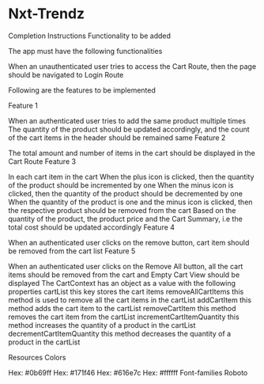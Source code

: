 # Nxt-Trendz
Completion Instructions
Functionality to be added

The app must have the following functionalities

When an unauthenticated user tries to access the Cart Route, then the page should be navigated to Login Route

Following are the features to be implemented

Feature 1

When an authenticated user tries to add the same product multiple times
The quantity of the product should be updated accordingly, and the count of the cart items in the header should be remained same
Feature 2

The total amount and number of items in the cart should be displayed in the Cart Route
Feature 3

In each cart item in the cart
When the plus icon is clicked, then the quantity of the product should be incremented by one
When the minus icon is clicked, then the quantity of the product should be decremented by one
When the quantity of the product is one and the minus icon is clicked, then the respective product should be removed from the cart
Based on the quantity of the product, the product price and the Cart Summary, i.e the total cost should be updated accordingly
Feature 4

When an authenticated user clicks on the remove button, cart item should be removed from the cart list
Feature 5

When an authenticated user clicks on the Remove All button, all the cart items should be removed from the cart and Empty Cart View should be displayed
The CartContext has an object as a value with the following properties
cartList 
this key stores the cart items
removeAllCartItems 
this method is used to remove all the cart items in the cartList
addCartItem 
this method adds the cart item to the cartList
removeCartItem 
this method removes the cart item from the cartList
incrementCartItemQuantity 
this method increases the quantity of a product in the cartList
decrementCartItemQuantity 
this method decreases the quantity of a product in the cartList

Resources
Colors

Hex: #0b69ff
Hex: #171f46
Hex: #616e7c
Hex: #ffffff
Font-families
Roboto
